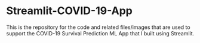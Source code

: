 # Streamlit-COVID-19-App
This is the repository for the code and related files/images that are used to support the COVID-19 Survival Prediction ML App that I built using Streamlit.
